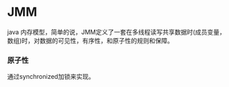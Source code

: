 # JMM
java 内存模型，简单的说，JMM定义了一套在多线程读写共享数据时(成员变量，数组)时，对数据的可见性，有序性，和原子性的规则和保障。
### 原子性
通过synchronized加锁来实现。

